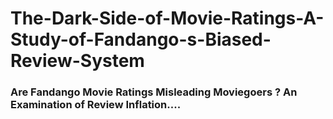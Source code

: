 # The-Dark-Side-of-Movie-Ratings-A-Study-of-Fandango-s-Biased-Review-System

### Are Fandango Movie Ratings Misleading Moviegoers ? An Examination of Review Inflation....
